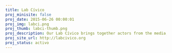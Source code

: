 ```yaml
---
title: Lab Cívico
proj_minisite: false
proj_date: 2015-06-26 00:00:01
proj_img: labci.png
proj_thumb: labci-thumb.png
proj_description: Our Lab Cívico brings together actors from the media, civil society, academia, web design, development, and activists who want to fight for common social causes. This way, we can create effective, multidisciplinary tools to devise, plan and implement technological tools that prompt social change.
proj_site_url: http://labcivico.org
proj_status: activo
---
```


